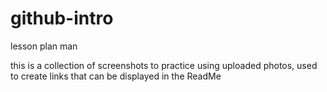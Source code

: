 # github-intro
lesson plan man


this is a collection of screenshots to practice using uploaded photos, used to create links that can be displayed in the ReadMe 


